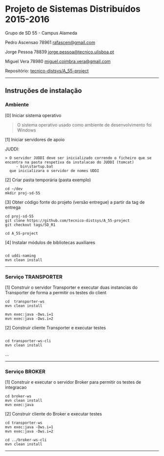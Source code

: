 # Projeto de Sistemas Distribuídos 2015-2016 #

Grupo de SD 55 - Campus Alameda


Pedro Ascensao 78961 rafascen@gmail.com

Jorge Pessoa 78839 jorge.pessoa@tecnico.ulisboa.pt

Miguel Vera 78980 miguel.coimbra.vera@gmail.com


Repositório:
[tecnico-distsys/A_55-project](https://github.com/tecnico-distsys/A_55-project/)

-------------------------------------------------------------------------------

## Instruções de instalação 


### Ambiente

[0] Iniciar sistema operativo

> O sistema operativo usado como ambiente de desenvolvimento foi Windows

[1] Iniciar servidores de apoio

JUDDI:

```
> O servidor JUDDI deve ser inicializado correndo o ficheiro que se encontra na pasta respetiva da instalacao do JUDDI (tomcat)
     - bin\startup.bat
  que inicializara o servidor de nomes UDDI

```


[2] Criar pasta temporária (pasta exemplo) 

```
cd ~/dev 
mkdir proj-sd-55 

```

[3] Obter código fonte do projeto (versão entregue) a partir da tag de entrega 

```
cd proj-sd-55
git clone https://github.com/tecnico-distsys/A_55-project  
git checkout tags/SD_R1

cd A_55-project

```

[4] Instalar módulos de bibliotecas auxiliares

```

cd uddi-naming
mvn clean install

```

-------------------------------------------------------------------------------

### Serviço TRANSPORTER

[1] Construir o servidor Transporter e executar duas instancias do Transporter de forma a permitir os testes do client

```
cd  transporter-ws
mvn clean install

mvn exec:java -Dws.i=1
mvn exec:java -Dws.i=2

```

[2] Construir cliente Transporter e executar testes

```

cd transporter-ws-cli
mvn clean install

```

...


-------------------------------------------------------------------------------

### Serviço BROKER

[1] Construir e executar o servidor Broker para permitir os testes de integracao

```
cd broker-ws
mvn clean install
mvn exec:java

```


[2] Construir cliente do Broker e executar testes

```
cd transporter-ws
mvn exec:java -Dws.i=1
mvn exec:java -Dws.i=2

cd ../broker-ws-cli
mvn clean install

```

-------------------------------------------------------------------------------
